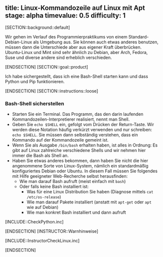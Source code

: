 title: Linux-Kommandozeile auf Linux mit Apt
stage: alpha
timevalue: 0.5
difficulty: 1
---
[SECTION::background::default]

Wir gehen im Verlauf des Programmierpraktikums von einem Standard-Debian-Linux als Umgebung aus.
Sie können auch etwas anderes benutzen, müssen dann die Unterschiede aber aus eigener
Kraft überbrücken.
Ubuntu-Linux und Mint sind sehr ähnlich zu Debian,
aber Arch, Fedora, Suse und diverse andere sind erheblich verschieden.

[ENDSECTION]
[SECTION::goal::product]

Ich habe sichergestellt, dass ich eine Bash-Shell starten kann und
dass Python und Pip funktionieren.

[ENDSECTION]
[SECTION::instructions::loose]

### Bash-Shell sicherstellen

- Starten Sie ein Terminal. 
  Das Programm, das den darin laufenden Kommandozeilen-Interpretierer realisiert,
  nennt man Shell.
- Geben Sie `echo $SHELL` ein, gefolgt vom Drücken der Return-Taste.
  Wir werden diese Notation häufig verkürzt verwenden und nur schreiben: `echo $SHELL`.
  Sie müssen dann selbständig verstehen, dass ein Kommando auf der Kommandozeile gemeint ist.
- Wenn Sie als Ausgabe `/bin/bash` erhalten haben, ist alles in Ordnung: 
  Es gibt auf Linux zahlreiche verschiedene Shells und wir nehmen hier immer die Bash
  als Shell an.
- Haben Sie etwas anderes bekommen, dann haben Sie nicht die hier angenommene
  Sorte von Linux-System, nämlich ein standardmäßig konfiguriertes Debian oder Ubuntu.
  In diesem Fall müssen Sie folgendes mit Hilfe geeigneter Web-Recherche selbst herausfinden:
  - Wie man darauf Bash aufruft (meist einfach mit `bash`)
  - Oder falls keine Bash installiert ist: 
    - Was für eine Linux Distribution Sie haben (Diagnose mittels `cat /etc/os-release`)
    - Wie man darauf Pakete installiert (anstatt mit `apt-get` oder `apt` wie auf Debian)
    - Wie man konkret Bash installiert und dann aufruft

[INCLUDE::CheckPython.inc]

[ENDSECTION]
[INSTRUCTOR::Warnhinweise]

[INCLUDE::InstructorCheckLinux.inc]

[ENDSECTION]
